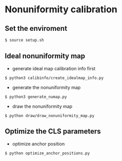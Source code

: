 # **Nonuniformity calibration**

## **Set the enviroment**
```bash
$ source setup.sh
```

## **Ideal nonuniformity map**
* generate ideal map calibration info first
```shell
$ python3 calibinfo/create_idealmap_info.py
```
* generate the nonuniformity map
```shell
$ python3 generate_numap.py
```
* draw the nonuniformity map
```shell
$ python draw/draw_nonuniformity_map.py
```

## **Optimize the CLS parameters**
* optimize anchor position
```shell
$ python optimize_anchor_positions.py
```